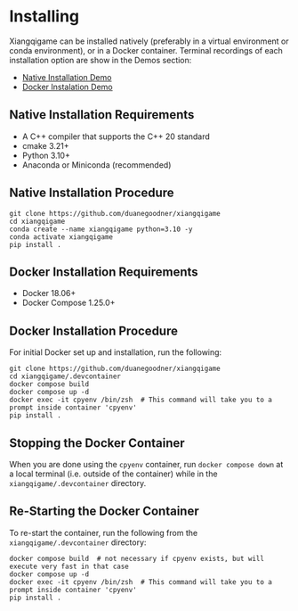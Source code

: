 # Installing

Xiangqigame can be installed natively (preferably in a virtual environment or conda environment), or in a Docker container. Terminal recordings of each installation option are show in the Demos section:

- [Native Installation Demo](demos/native_install.md)
- [Docker Instalation Demo](demos/docker_install.md)

## Native Installation Requirements

- A C++ compiler that supports the C++ 20 standard
- cmake 3.21+
- Python 3.10+
- Anaconda or Miniconda (recommended)

## Native Installation Procedure
    
```
git clone https://github.com/duanegoodner/xiangqigame
cd xiangqigame
conda create --name xiangqigame python=3.10 -y
conda activate xiangqigame
pip install .
```




## Docker Installation Requirements

- Docker 18.06+
- Docker Compose 1.25.0+

## Docker Installation Procedure

For initial Docker set up and installation, run the following:

```shell
git clone https://github.com/duanegoodner/xiangqigame
cd xiangqigame/.devcontainer
docker compose build
docker compose up -d
docker exec -it cpyenv /bin/zsh  # This command will take you to a prompt inside container 'cpyenv'
pip install .
```
## Stopping the Docker Container

When you are done using the `cpyenv` container, run `docker compose down` at a local terminal (i.e. outside of the container) while in the `xiangqigame/.devcontainer` directory.

## Re-Starting the Docker Container

To re-start the container, run the following from the `xiangqigame/.devcontainer` directory:

```shell
docker compose build  # not necessary if cpyenv exists, but will execute very fast in that case 
docker compose up -d
docker exec -it cpyenv /bin/zsh  # This command will take you to a prompt inside container 'cpyenv'
pip install .
```